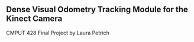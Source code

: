 Dense Visual Odometry Tracking Module for the Kinect Camera
-------------------------------------------------------------

CMPUT 428 Final Project by Laura Petrich